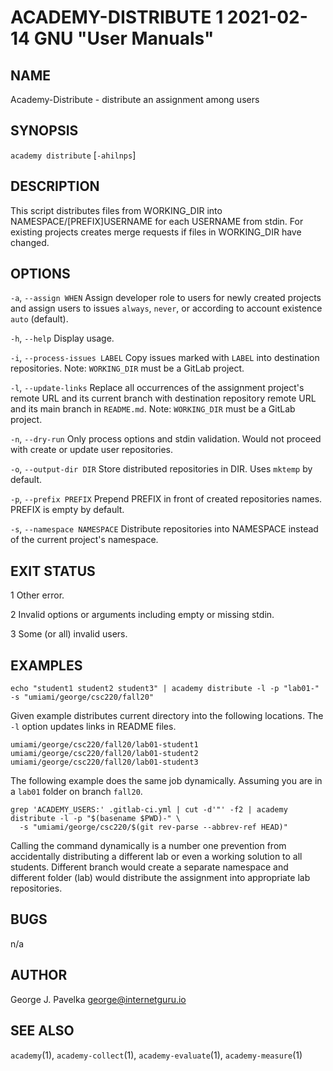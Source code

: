 # ACADEMY-DISTRIBUTE 1 2021-02-14 GNU "User Manuals"

## NAME

Academy-Distribute - distribute an assignment among users

## SYNOPSIS

`academy distribute` [`-ahilnps`]

## DESCRIPTION

This script distributes files from WORKING_DIR into NAMESPACE/[PREFIX]USERNAME for each USERNAME from stdin. For existing projects creates merge requests if files in WORKING_DIR have changed.

## OPTIONS

`-a`, `--assign WHEN`
       Assign developer role to users for newly created projects and assign users to issues `always`, `never`, or according to account existence `auto` (default).

`-h`, `--help`
       Display usage.

`-i`, `--process-issues LABEL`
       Copy issues marked with `LABEL` into destination repositories. Note: `WORKING_DIR` must be a GitLab project.

`-l`, `--update-links`
       Replace all occurrences of the assignment project's remote URL and its current branch with destination repository remote URL and its main branch in `README.md`. Note: `WORKING_DIR` must be a GitLab project.

`-n`, `--dry-run`
       Only process options and stdin validation. Would not proceed with create or update user repositories.

`-o`, `--output-dir DIR`
       Store distributed repositories in DIR. Uses `mktemp` by default.

`-p`, `--prefix PREFIX`
       Prepend PREFIX in front of created repositories names. PREFIX is empty by default.

`-s`, `--namespace NAMESPACE`
       Distribute repositories into NAMESPACE instead of the current project's namespace.

## EXIT STATUS

1      Other error.

2      Invalid options or arguments including empty or missing stdin.

3      Some (or all) invalid users.

## EXAMPLES

```
echo "student1 student2 student3" | academy distribute -l -p "lab01-" -s "umiami/george/csc220/fall20"
```

Given example distributes current directory into the following locations. The `-l` option updates links in README files.

```
umiami/george/csc220/fall20/lab01-student1
umiami/george/csc220/fall20/lab01-student2
umiami/george/csc220/fall20/lab01-student3
```

The following example does the same job dynamically. Assuming you are in a `lab01` folder on branch `fall20`.

```
grep 'ACADEMY_USERS:' .gitlab-ci.yml | cut -d'"' -f2 | academy distribute -l -p "$(basename $PWD)-" \
  -s "umiami/george/csc220/$(git rev-parse --abbrev-ref HEAD)"
```

Calling the command dynamically is a number one prevention from accidentally distributing a different lab or even a working solution to all students. Different branch would create a separate namespace and different folder (lab) would distribute the assignment into appropriate lab repositories.

## BUGS

n/a

## AUTHOR

George J. Pavelka <george@internetguru.io>

## SEE ALSO

`academy`(1), `academy-collect`(1), `academy-evaluate`(1), `academy-measure`(1)
